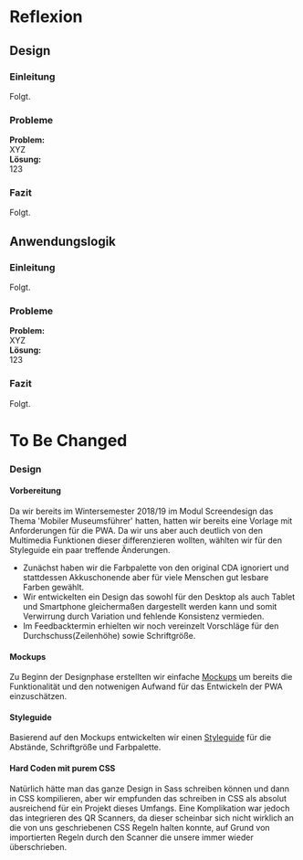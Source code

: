 # Reflexion
## Design
### Einleitung
Folgt.

### Probleme
**Problem:**  
XYZ  
**Lösung:**  
123

### Fazit
Folgt.

## Anwendungslogik
### Einleitung
Folgt.

### Probleme
**Problem:**  
XYZ  
**Lösung:**  
123

### Fazit
Folgt.

# To Be Changed
### Design
#### Vorbereitung
Da wir bereits im Wintersemester 2018/19 im Modul Screendesign das Thema 'Mobiler Museumsführer' hatten, hatten wir bereits eine Vorlage mit Anforderungen für die PWA. Da wir uns aber auch deutlich von den Multimedia Funktionen dieser differenzieren wollten, wählten wir für den Styleguide ein paar treffende Änderungen. 
- Zunächst haben wir die Farbpalette von den original CDA ignoriert und stattdessen Akkuschonende aber für viele Menschen gut lesbare Farben gewählt.
- Wir entwickelten ein Design das sowohl für den Desktop als auch Tablet und Smartphone gleichermaßen dargestellt werden kann und somit Verwirrung durch Variation und fehlende Konsistenz vermieden.
- Im Feedbacktermin erhielten wir noch vereinzelt Vorschläge für den Durchschuss(Zeilenhöhe) sowie Schriftgröße.  

#### Mockups
Zu Beginn der Designphase erstellten wir einfache [Mockups](Dokumentation/Mockups.md) um bereits die Funktionalität und den notwenigen Aufwand für das Entwickeln der PWA einzuschätzen. 

#### Styleguide
Basierend auf den Mockups entwickelten wir einen [Styleguide](Dokumentation/Styleguide.md) für die Abstände, Schriftgröße und Farbpalette.

#### Hard Coden mit purem CSS
Natürlich hätte man das ganze Design in Sass schreiben können und dann in CSS kompilieren, aber wir empfunden das schreiben in CSS als absolut ausreichend für ein Projekt dieses Umfangs.
Eine Komplikation war jedoch das integrieren des QR Scanners, da dieser scheinbar sich nicht wirklich an die von uns geschriebenen CSS Regeln halten konnte, auf Grund von importierten Regeln durch den Scanner die unsere immer wieder überschrieben.
